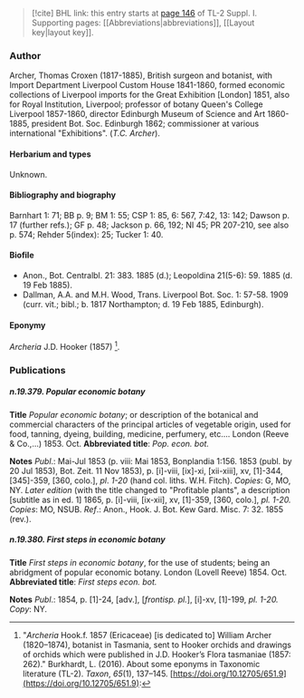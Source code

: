 > [!cite] BHL link: this entry starts at [page 146](https://www.biodiversitylibrary.org/item/103858#page/158/mode/1up) of TL-2 Suppl. I.
> Supporting pages: [[Abbreviations|abbreviations]], [[Layout key|layout key]].

### Author

Archer, Thomas Croxen (1817-1885), British surgeon and botanist, with Import Department Liverpool Custom House 1841-1860, formed economic collections of Liverpool imports for the Great Exhibition \[London\] 1851, also for Royal Institution, Liverpool; professor of botany Queen's College Liverpool 1857-1860, director Edinburgh Museum of Science and Art 1860-1885, president Bot. Soc. Edinburgh 1862; commissioner at various international "Exhibitions". (*T.C. Archer*).

#### Herbarium and types

Unknown.

#### Bibliography and biography

Barnhart 1: 71; BB p. 9; BM 1: 55; CSP 1: 85, 6: 567, 7:42, 13: 142; Dawson p. 17 (further refs.); GF p. 48; Jackson p. 66, 192; NI 45; PR 207-210, see also p. 574; Rehder 5(index): 25; Tucker 1: 40.

#### Biofile

- Anon., Bot. Centralbl. 21: 383. 1885 (d.); Leopoldina 21(5-6): 59. 1885 (d. 19 Feb 1885).
- Dallman, A.A. and M.H. Wood, Trans. Liverpool Bot. Soc. 1: 57-58. 1909 (curr. vit.; bibl.; b. 1817 Northampton; d. 19 Feb 1885, Edinburgh).

#### Eponymy

*Archeria* J.D. Hooker (1857) [^1].

### Publications

##### n.19.379. Popular economic botany

**Title**
*Popular economic botany*; or description of the botanical and commercial characters of the principal articles of vegetable origin, used for food, tanning, dyeing, building, medicine, perfumery, etc.... London (Reeve & Co.,...) 1853. Oct.
**Abbreviated title**: *Pop. econ. bot.*

**Notes**
*Publ*.: Mai-Jul 1853 (p. viii: Mai 1853, Bonplandia 1:156. 1853 (publ. by 20 Jul 1853), Bot. Zeit. 11 Nov 1853), p. \[i\]-viii, \[ix\]-xi, \[xii-xiii\], xv, \[1\]-344, \[345\]-359, \[360, colo.\], *pl*.
*1-20* (hand col. liths. W.H. Fitch). *Copies*: G, MO, NY.
*Later edition* (with the title changed to "Profitable plants", a description \[subtitle as in ed. 1\] 1865, p. \[i\]-viii, \[ix-xii\], xv, \[1\]-359, \[360, colo.\], *pl. 1-20. Copies*: MO, NSUB.
*Ref*.: Anon., Hook. J. Bot. Kew Gard. Misc. 7: 32. 1855 (rev.).

##### n.19.380. First steps in economic botany

**Title**
*First steps in economic botany*, for the use of students; being an abridgment of popular economic botany. London (Lovell Reeve) 1854. Oct.
**Abbreviated title**: *First steps econ. bot.*

**Notes**
*Publ*.: 1854, p. \[1\]-24, \[adv.\], \[*frontisp. pl.*\], \[i\]-xv, \[1\]-199, *pl. 1-20. Copy*: NY.

[^1]: "*Archeria* Hook.f. 1857 (Ericaceae) \[is dedicated to\] William Archer (1820–1874), botanist in Tasmania, sent to Hooker orchids and drawings of orchids which were published in J.D. Hooker’s Flora tasmaniae (1857: 262)." 
Burkhardt, L. (2016). About some eponyms in Taxonomic literature (TL-2). _Taxon_, _65_(1), 137–145. [https://doi.org/10.12705/651.9](https://doi.org/10.12705/651.9): 



